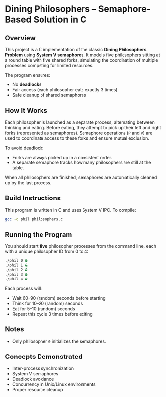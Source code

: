 # Dining Philosophers – Semaphore-Based Solution in C

## Overview
This project is a C implementation of the classic **Dining Philosophers Problem** using **System V semaphores**. It models five philosophers sitting at a round table with five shared forks, simulating the coordination of multiple processes competing for limited resources.

The program ensures:
- No **deadlocks**
- Fair access (each philosopher eats exactly 3 times)
- Safe cleanup of shared semaphores

## How It Works
Each philosopher is launched as a separate process, alternating between thinking and eating. Before eating, they attempt to pick up their left and right forks (represented as semaphores). Semaphore operations (`P` and `V`) are used to coordinate access to these forks and ensure mutual exclusion.

To avoid deadlock:
- Forks are always picked up in a consistent order.
- A separate semaphore tracks how many philosophers are still at the table.

When all philosophers are finished, semaphores are automatically cleaned up by the last process.

## Build Instructions
This program is written in C and uses System V IPC. To compile:
```bash
gcc -o phil philosophers.c
```

## Running the Program
You should start **five** philosopher processes from the command line, each with a unique philosopher ID from 0 to 4:
```bash
./phil 0 &
./phil 1 &
./phil 2 &
./phil 3 &
./phil 4 &
```

Each process will:
- Wait 60–90 (random) seconds before starting
- Think for 10–20 (random) seconds
- Eat for 5–10 (random) seconds
- Repeat this cycle 3 times before exiting

## Notes
- Only philosopher `0` initializes the semaphores.

## Concepts Demonstrated
- Inter-process synchronization
- System V semaphores
- Deadlock avoidance
- Concurrency in Unix/Linux environments
- Proper resource cleanup
